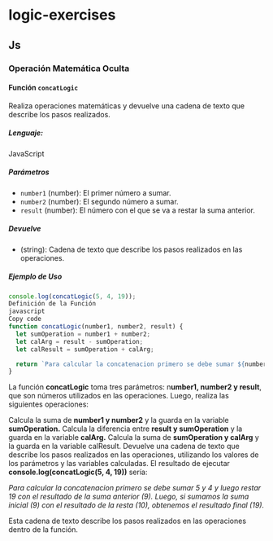 # logic-exercises
## Js
### Operación Matemática Oculta
#### Función `concatLogic`

Realiza operaciones matemáticas y devuelve una cadena de texto que describe los pasos realizados.

##### Lenguaje:

JavaScript

#####  Parámetros

- `number1` (number): El primer número a sumar.
- `number2` (number): El segundo número a sumar.
- `result` (number): El número con el que se va a restar la suma anterior.

#####  Devuelve

- (string): Cadena de texto que describe los pasos realizados en las operaciones.

#####  Ejemplo de Uso

```javascript
console.log(concatLogic(5, 4, 19));
Definición de la Función
javascript
Copy code
function concatLogic(number1, number2, result) {
  let sumOperation = number1 + number2;
  let calArg = result - sumOperation;
  let calResult = sumOperation + calArg;

  return `Para calcular la concatenacion primero se debe sumar ${number1} y ${number2} y luego restar ${result} con el resultado de la suma anterior (${sumOperation}). Luego, si sumamos la suma inicial (${sumOperation}) con el resultado de la resta (${calArg}), obtenemos el resultado final (${calResult}).`;
}
````


La función **concatLogic** toma tres parámetros: n**umber1, number2 y result**, que son números utilizados en las operaciones. Luego, realiza las siguientes operaciones:

Calcula la suma de **number1 y number2** y la guarda en la variable **sumOperation.**
Calcula la diferencia entre **result y sumOperation** y la guarda en la variable **calArg.**
Calcula la suma de **sumOperation y calArg** y la guarda en la variable calResult.
Devuelve una cadena de texto que describe los pasos realizados en las operaciones, utilizando los valores de los parámetros y las variables calculadas.
El resultado de ejecutar **console.log(concatLogic(5, 4, 19))** sería:

*Para calcular la concatenacion primero se debe sumar 5 y 4 y luego restar 19 con el resultado de la suma anterior (9). Luego, si sumamos la suma inicial (9) con el resultado de la resta (10), obtenemos el resultado final (19).*

Esta cadena de texto describe los pasos realizados en las operaciones dentro de la función.
